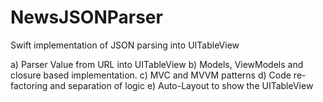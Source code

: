 # NewsJSONParser
Swift  implementation of JSON parsing into UITableView 

a) Parser Value from URL into UITableView 
b) Models, ViewModels and closure based implementation.
c) MVC and MVVM patterns 
d) Code re-factoring and separation of logic
e) Auto-Layout to show the UITableView
